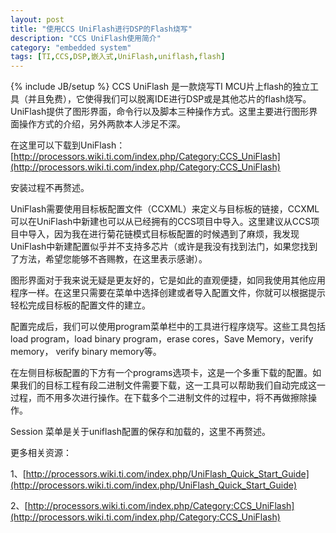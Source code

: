 ```yaml
---
layout: post
title: "使用CCS UniFlash进行DSP的Flash烧写"
description: "CCS UniFlash使用简介"
category: "embedded system"
tags: [TI,CCS,DSP,嵌入式,UniFlash,uniflash,flash]
---
```

{% include JB/setup %}
CCS UniFlash 是一款烧写TI MCU片上flash的独立工具（并且免费），它使得我们可以脱离IDE进行DSP或是其他芯片的flash烧写。UniFlash提供了图形界面，命令行以及脚本三种操作方式。这里主要进行图形界面操作方式的介绍，另外两款本人涉足不深。

在这里可以下载到UniFlash：[http://processors.wiki.ti.com/index.php/Category:CCS_UniFlash](http://processors.wiki.ti.com/index.php/Category:CCS_UniFlash)

安装过程不再赘述。

UniFlash需要使用目标板配置文件（CCXML）来定义与目标板的链接，CCXML可以在UniFlash中新建也可以从已经拥有的CCS项目中导入。这里建议从CCS项目中导入，因为我在进行菊花链模式目标板配置的时候遇到了麻烦，我发现UniFlash中新建配置似乎并不支持多芯片（或许是我没有找到法门，如果您找到了方法，希望您能够不吝赐教，在这里表示感谢）。

<!--break-->

图形界面对于我来说无疑是更友好的，它是如此的直观便捷，如同我使用其他应用程序一样。在这里只需要在菜单中选择创建或者导入配置文件，你就可以根据提示轻松完成目标板的配置文件的建立。

配置完成后，我们可以使用program菜单栏中的工具进行程序烧写。这些工具包括load program，load binary program，erase cores，Save Memory，verify memory， verify binary memory等。

在左侧目标板配置的下方有一个programs选项卡，这是一个多重下载的配置。如果我们的目标工程有段二进制文件需要下载，这一工具可以帮助我们自动完成这一过程，而不用多次进行操作。在下载多个二进制文件的过程中，将不再做擦除操作。

Session 菜单是关于uniflash配置的保存和加载的，这里不再赘述。

更多相关资源：

1、[http://processors.wiki.ti.com/index.php/UniFlash_Quick_Start_Guide](http://processors.wiki.ti.com/index.php/UniFlash_Quick_Start_Guide)

2、[http://processors.wiki.ti.com/index.php/Category:CCS_UniFlash](http://processors.wiki.ti.com/index.php/Category:CCS_UniFlash)